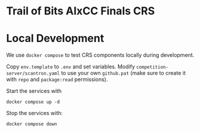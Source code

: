 # Trail of Bits AIxCC Finals CRS

# Local Development
We use `docker compose` to test CRS components locally during development.

Copy `env.template` to `.env` and set variables.
Modify `competition-server/scantron.yaml` to use your own `github.pat` (make sure to create it with `repo` and `package:read` permissions).

Start the services with
```
docker compose up -d
```

Stop the services with:
```
docker compose down
```
